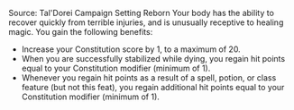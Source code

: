 Source: Tal'Dorei Campaign Setting Reborn
Your body has the ability to recover quickly from terrible injuries, and is unusually receptive to healing magic. You gain the following benefits:
* Increase your Constitution score by 1, to a maximum of 20.
* When you are successfully stabilized while dying, you regain hit points equal to your Constitution modifier (minimum of 1).
* Whenever you regain hit points as a result of a spell, potion, or class feature (but not this feat), you regain additional hit points equal to your Constitution modifier (minimum of 1).